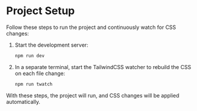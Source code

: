 # Project Setup

Follow these steps to run the project and continuously watch for CSS changes:

1. Start the development server:

   ```bash
   npm run dev
   ```

2. In a separate terminal, start the TailwindCSS watcher to rebuild the CSS on each file change:
   ```bash
   npm run twatch
   ```

With these steps, the project will run, and CSS changes will be applied automatically.
